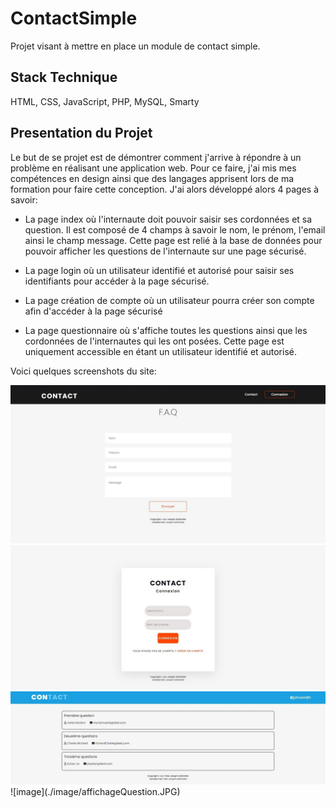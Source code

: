 # ContactSimple

Projet visant à mettre en place un module de contact simple.

## Stack Technique

HTML, CSS, JavaScript, PHP, MySQL, Smarty

## Presentation du Projet

Le but de se projet est de démontrer comment j'arrive à répondre à un problème en réalisant une application web.
Pour ce faire, j'ai mis mes compétences en design ainsi que des langages apprisent lors de ma formation pour faire cette conception.
J'ai alors développé alors 4 pages à savoir:

- La page index où l'internaute doit pouvoir saisir ses cordonnées et sa question. Il est composé de 4 champs à savoir le nom, le prénom, l'email ainsi le champ message.
  Cette page est relié à la base de données pour pouvoir afficher les questions de l'internaute sur une page sécurisé.

- La page login où un utilisateur identifié et autorisé pour saisir ses identifiants pour accéder à la page sécurisé.

- La page création de compte où un utilisateur pourra créer son compte afin d'accéder à la page sécurisé

- La page questionnaire où s'affiche toutes les questions ainsi que les cordonnées de l'internautes qui les ont posées.
  Cette page est uniquement accessible en étant un utilisateur identifié et autorisé.

Voici quelques screenshots du site:

<div>
    <img src="image/index.JPG" alt="Image page index" heigth="250"/>
    <img src="image/login.jpg" alt="Image page connexion">
    <img src="image/affichageQuestion.jpg" alt="Image page afichage des questions">
</div>
![image](./image/affichageQuestion.JPG)
